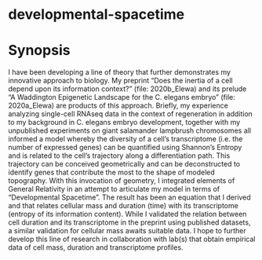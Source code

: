 # developmental-spacetime
# Synopsis
I have been developing a line of theory that further demonstrates my innovative approach to biology. My preprint “Does the inertia of a cell depend upon its information context?” (file: 2020b_Elewa) and its prelude “A Waddington Epigenetic Landscape for the C. elegans embryo” (file: 2020a_Elewa) are products of this approach. Briefly, my experience analyzing single-cell RNAseq data in the context of regeneration in addition to my background in C. elegans embryo development, together with my unpublished experiments on giant salamander lampbrush chromosomes all informed a model whereby the diversity of a cell’s transcriptome (i.e. the number of expressed genes) can be quantified using Shannon’s Entropy and is related to the cell’s trajectory along a differentiation path. This trajectory can be conceived geometrically and can be deconstructed to identify genes that contribute the most to the shape of modeled topography. With this invocation of geometry, I integrated elements of General Relativity in an attempt to articulate my model in terms of “Developmental Spacetime”. The result has been an equation that I derived and that relates cellular mass and duration (time) with its transcriptome (entropy of its information content). While I validated the relation between cell duration and its transcriptome in the preprint using published datasets, a similar validation for cellular mass awaits suitable data. I hope to further develop this line of research in collaboration with lab(s) that obtain empirical data of cell mass, duration and transcriptome profiles.
